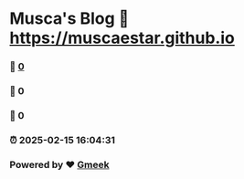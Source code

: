 # Musca's Blog :link: https://muscaestar.github.io 
### :page_facing_up: [0](https://muscaestar.github.io/tag.html) 
### :speech_balloon: 0 
### :hibiscus: 0 
### :alarm_clock: 2025-02-15 16:04:31 
### Powered by :heart: [Gmeek](https://github.com/Meekdai/Gmeek)
